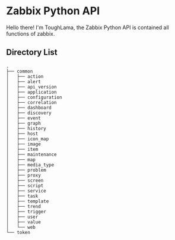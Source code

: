 # Zabbix Python API

Hello there! I'm ToughLama, the Zabbix Python API is contained all functions of zabbix.

## Directory List
````
.
├── common
│   ├── action
│   ├── alert
│   ├── api_version
│   ├── application
│   ├── configuration
│   ├── correlation
│   ├── dashboard
│   ├── discovery
│   ├── event
│   ├── graph
│   ├── history
│   ├── host
│   ├── icon_map
│   ├── image
│   ├── item
│   ├── maintenance
│   ├── map
│   ├── media_type
│   ├── problem
│   ├── proxy
│   ├── screen
│   ├── script
│   ├── service
│   ├── task
│   ├── template
│   ├── trend
│   ├── trigger
│   ├── user
│   ├── value
│   └── web
└── token
